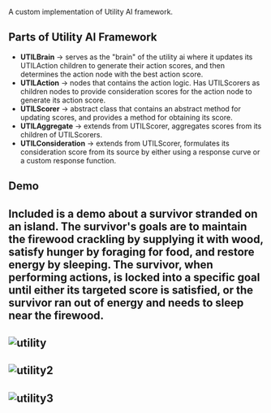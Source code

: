 A custom implementation of Utility AI framework. 

## Parts of Utility AI Framework
+ __UTILBrain__ -> serves as the "brain" of the utility ai where it updates its UTILAction children to generate their action scores, and then determines the action node with the best action score.
+ __UTILAction__ -> nodes that contains the action logic. Has UTILScorers as children nodes to provide consideration scores for the action node to generate its action score.
+ __UTILScorer__ -> abstract class that contains an abstract method for updating scores, and provides a method for obtaining its score.
+ __UTILAggregate__ -> extends from UTILScorer, aggregates scores from its children of UTILScorers.
+ __UTILConsideration__ -> extends from UTILScorer, formulates its consideration score from its source by either using a response curve or a custom response function.

## Demo
Included is a demo about a survivor stranded on an island. The survivor's goals are to maintain the firewood crackling by supplying it with wood, satisfy hunger by foraging for food, and restore energy by sleeping. The survivor, when performing actions, is locked into a specific goal until either its targeted score is satisfied, or the survivor ran out of energy and needs to sleep near the firewood.
---
![utility](https://github.com/user-attachments/assets/e3a788c9-6dca-4eae-b7fa-cf24b0c9c42a)
---
![utility2](https://github.com/user-attachments/assets/17fef2e2-d26e-4063-a0d3-a1f62df24ac4)
---
![utility3](https://github.com/user-attachments/assets/6de1c695-bdca-474b-a3e1-9450abb982b7)
---

